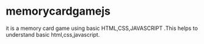 # memorycardgamejs
it is a memory card game using basic HTML,CSS,JAVASCRIPT .This helps to understand basic html,css,javascript.
